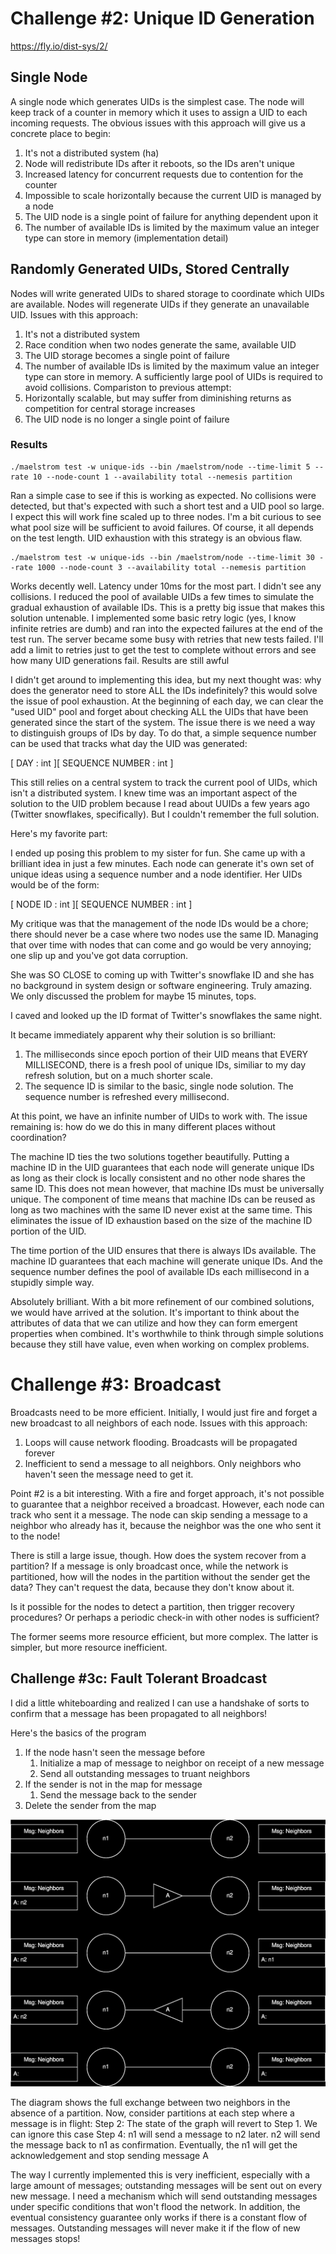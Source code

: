 # Challenge #2: Unique ID Generation
https://fly.io/dist-sys/2/

## Single Node
A single node which generates UIDs is the simplest case. The node will keep
track of a counter in memory which it uses to assign a UID to each incoming
requests. The obvious issues with this approach will give us a concrete
place to begin:
1. It's not a distributed system (ha)
1. Node will redistribute IDs after it reboots, so the IDs aren't unique
1. Increased latency for concurrent requests due to contention for the counter
1. Impossible to scale horizontally because the current UID is managed by a node
1. The UID node is a single point of failure for anything dependent upon it
1. The number of available IDs is limited by the maximum value an integer type
can store in memory (implementation detail)

## Randomly Generated UIDs, Stored Centrally
Nodes will write generated UIDs to shared storage to coordinate which UIDs are
available. Nodes will regenerate UIDs if they generate an unavailable UID. 
Issues with this approach:
1. It's not a distributed system
1. Race condition when two nodes generate the same, available UID
1. The UID storage becomes a single point of failure
1. The number of available IDs is limited by the maximum value an integer type
can store in memory. A sufficiently large pool of UIDs is required to avoid
collisions.
Compariston to previous attempt:
1. Horizontally scalable, but may suffer from diminishing returns as competition
for central storage increases
1. The UID node is no longer a single point of failure

### Results
```
./maelstrom test -w unique-ids --bin /maelstrom/node --time-limit 5 --rate 10 --node-count 1 --availability total --nemesis partition
```
Ran a simple case to see if this is working as expected. No collisions were
detected, but that's expected with such a short test and a UID pool so large.
I expect this will work fine scaled up to three nodes. I'm a bit curious to see
what pool size will be sufficient to avoid failures. Of course, it all depends
on the test length. UID exhaustion with this strategy is an obvious flaw.

```
./maelstrom test -w unique-ids --bin /maelstrom/node --time-limit 30 --rate 1000 --node-count 3 --availability total --nemesis partition
```
Works decently well. Latency under 10ms for the most part. I didn't see any
collisions. I reduced the pool of available UIDs a few times to simulate the
gradual exhaustion of available IDs. This is a pretty big issue that makes this
solution untenable. I implemented some basic retry logic (yes, I know infinite
retries are dumb) and ran into the expected failures at the end of the test run.
The server became some busy with retries that new tests failed. I'll add a limit
to retries just to get the test to complete without errors and see how many UID
generations fail. Results are still awful

I didn't get around to implementing this idea, but my next thought was: why does
the generator need to store ALL the IDs indefinitely? this would solve the issue
of pool exhaustion. At the beginning of each day, we can clear the "used UID"
pool and forget about checking ALL the UIDs that have been generated since the
start of the system. The issue there is we need a way to distinguish groups of
IDs by day. To do that, a simple sequence number can be used that tracks what
day the UID was generated:

[ DAY : int ][ SEQUENCE NUMBER : int ]

This still relies on a central system to track the current pool of UIDs, which
isn't a distributed system. I knew time was an important aspect of the solution
to the UID problem because I read about UUIDs a few years ago (Twitter
snowflakes, specifically). But I couldn't remember the full solution.

Here's my favorite part:

I ended up posing this problem to my sister for fun. She came up with a
brilliant idea in just a few minutes. Each node can generate it's own set of
unique ideas using a sequence number and a node identifier. Her UIDs would
be of the form:

[ NODE ID : int ][ SEQUENCE NUMBER : int ]

My critique was that the management of the node IDs would be a chore; there
should never be a case where two nodes use the same ID. Managing that over
time with nodes that can come and go would be very annoying; one slip up and
you've got data corruption.

She was SO CLOSE to coming up with Twitter's snowflake ID and she has no
background in system design or software engineering. Truly amazing. We only
discussed the problem for maybe 15 minutes, tops.

I caved and looked up the ID format of Twitter's snowflakes the same night.

It became immediately apparent why their solution is so brilliant:
1. The milliseconds since epoch portion of their UID means that EVERY
MILLISECOND, there is a fresh pool of unique IDs, similiar to my day
refresh solution, but on a much shorter scale.
1. The sequence ID is similar to the basic, single node solution. The
sequence number is refreshed every millisecond.

At this point, we have an infinite number of UIDs to work with. The issue
remaining is: how do we do this in many different places without coordination?

The machine ID ties the two solutions together beautifully. Putting a machine
ID in the UID guarantees that each node will generate unique IDs as long as
their clock is locally consistent and no other node shares the same ID. This
does not mean however, that machine IDs must be universally unique. The
component of time means that machine IDs can be reused as long as two machines
with the same ID never exist at the same time. This eliminates the issue of
ID exhaustion based on the size of the machine ID portion of the UID.

The time portion of the UID ensures that there is always IDs available.
The machine ID guarantees that each machine will generate unique IDs.
And the sequence number defines the pool of available IDs each millisecond in
a stupidly simple way.

Absolutely brilliant. With a bit more refinement of our combined solutions, we
would have arrived at the solution. It's important to think about the attributes
of data that we can utilize and how they can form emergent properties when
combined. It's worthwhile to think through simple solutions because they still
have value, even when working on complex problems.

# Challenge #3: Broadcast
Broadcasts need to be more efficient. Initially, I would just fire and forget
a new broadcast to all neighbors of each node. Issues with this approach:
1. Loops will cause network flooding. Broadcasts will be propagated forever
1. Inefficient to send a message to all neighbors. Only neighbors who haven't
seen the message need to get it.

Point #2 is a bit interesting. With a fire and forget approach, it's not
possible to guarantee that a neighbor received a broadcast. However, each node
can track who sent it a message. The node can skip sending a message to a 
neighbor who already has it, because the neighbor was the one who sent it to
the node!

There is still a large issue, though. How does the system recover from a
partition? If a message is only broadcast once, while the network is
partitioned, how will the nodes in the partition without the sender get the
data? They can't request the data, because they don't know about it.

Is it possible for the nodes to detect a partition, then trigger recovery
procedures? Or perhaps a periodic check-in with other nodes is sufficient?

The former seems more resource efficient, but more complex. The latter is
simpler, but more resource inefficient.

## Challenge #3c: Fault Tolerant Broadcast
I did a little whiteboarding and realized I can use a handshake of sorts to
confirm that a message has been propagated to all neighbors! 

Here's the basics of the program
1. If the node hasn't seen the message before
    1. Initialize a map of message to neighbor on receipt of a new message
    1. Send all outstanding messages to truant neighbors
1. If the sender is not in the map for message
    1. Send the message back to the sender
1. Delete the sender from the map

<img src="./broadcast.svg">

The diagram shows the full exchange between two neighbors in the absence of a
partition. Now, consider partitions at each step where a message is in flight:
Step 2: The state of the graph will revert to Step 1. We can ignore this case
Step 4: n1 will send a message to n2 later. n2 will send the message back to n1
as confirmation. Eventually, the n1 will get the acknowledgement and stop
sending message A

The way I currently implemented this is very inefficient, especially with a
large amount of messages; outstanding messages will be sent out on every new
message. I need a mechanism which will send outstanding messages under specific
conditions that won't flood the network. In addition, the eventual consistency
guarantee only works if there is a constant flow of messages. Outstanding
messages will never make it if the flow of new messages stops!
